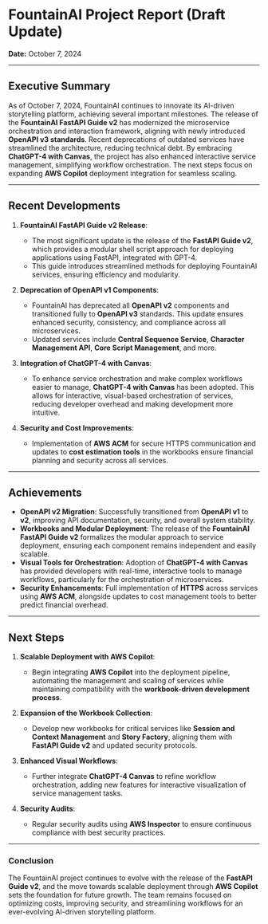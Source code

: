 
# **FountainAI Project Report (Draft Update)**

**Date:** October 7, 2024

---

## **Executive Summary**
As of October 7, 2024, FountainAI continues to innovate its AI-driven storytelling platform, achieving several important milestones. The release of the **FountainAI FastAPI Guide v2** has modernized the microservice orchestration and interaction framework, aligning with newly introduced **OpenAPI v3 standards**. Recent deprecations of outdated services have streamlined the architecture, reducing technical debt. By embracing **ChatGPT-4 with Canvas**, the project has also enhanced interactive service management, simplifying workflow orchestration. The next steps focus on expanding **AWS Copilot** deployment integration for seamless scaling.

---

## **Recent Developments**
1. **FountainAI FastAPI Guide v2 Release**: 
   - The most significant update is the release of the **FastAPI Guide v2**, which provides a modular shell script approach for deploying applications using FastAPI, integrated with GPT-4.
   - This guide introduces streamlined methods for deploying FountainAI services, ensuring efficiency and modularity.
   
2. **Deprecation of OpenAPI v1 Components**:
   - FountainAI has deprecated all **OpenAPI v2** components and transitioned fully to **OpenAPI v3** standards. This update ensures enhanced security, consistency, and compliance across all microservices.
   - Updated services include **Central Sequence Service**, **Character Management API**, **Core Script Management**, and more.

3. **Integration of ChatGPT-4 with Canvas**:
   - To enhance service orchestration and make complex workflows easier to manage, **ChatGPT-4 with Canvas** has been adopted. This allows for interactive, visual-based orchestration of services, reducing developer overhead and making development more intuitive.

4. **Security and Cost Improvements**:
   - Implementation of **AWS ACM** for secure HTTPS communication and updates to **cost estimation tools** in the workbooks ensure financial planning and security across all services.

---

## **Achievements**
- **OpenAPI v2 Migration**: Successfully transitioned from **OpenAPI v1** to **v2**, improving API documentation, security, and overall system stability.
- **Workbooks and Modular Deployment**: The release of the **FountainAI FastAPI Guide v2** formalizes the modular approach to service deployment, ensuring each component remains independent and easily scalable.
- **Visual Tools for Orchestration**: Adoption of **ChatGPT-4 with Canvas** has provided developers with real-time, interactive tools to manage workflows, particularly for the orchestration of microservices.
- **Security Enhancements**: Full implementation of **HTTPS** across services using **AWS ACM**, alongside updates to cost management tools to better predict financial overhead.

---

## **Next Steps**
1. **Scalable Deployment with AWS Copilot**:
   - Begin integrating **AWS Copilot** into the deployment pipeline, automating the management and scaling of services while maintaining compatibility with the **workbook-driven development process**.
   
2. **Expansion of the Workbook Collection**:
   - Develop new workbooks for critical services like **Session and Context Management** and **Story Factory**, aligning them with **FastAPI Guide v2** and updated security protocols.
   
3. **Enhanced Visual Workflows**:
   - Further integrate **ChatGPT-4 Canvas** to refine workflow orchestration, adding new features for interactive visualization of service management tasks.

4. **Security Audits**:
   - Regular security audits using **AWS Inspector** to ensure continuous compliance with best security practices.

---

### **Conclusion**
The FountainAI project continues to evolve with the release of the **FastAPI Guide v2**, and the move towards scalable deployment through **AWS Copilot** sets the foundation for future growth. The team remains focused on optimizing costs, improving security, and streamlining workflows for an ever-evolving AI-driven storytelling platform.

